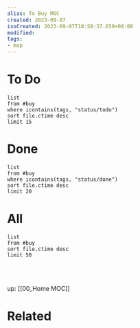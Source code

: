```yaml
---
alias: To Buy MOC
created: 2023-09-07
isoCreated: 2023-09-07T18:50:37.650+08:00
modified:
tags:
- map
---
```



# To Do

```dataview
list
from #buy
where icontains(tags, "status/todo")
sort file.ctime desc
limit 15
```

# Done

```dataview
list
from #buy
where icontains(tags, "status/done")
sort file.ctime desc
limit 20
```



# All

```dataview
list
from #buy
sort file.ctime desc
limit 50
```
<br />
<br />

up: [[00_Home MOC]]

# Related






